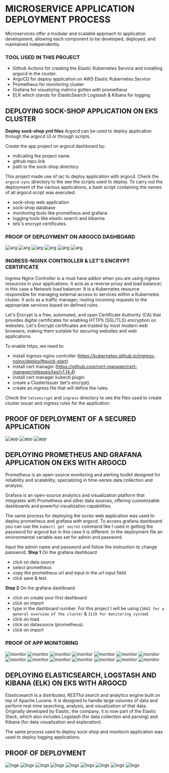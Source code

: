 # MICROSERVICE APPLICATION DEPLOYMENT PROCESS
Microservices offer a modular and scalable approach to application development, allowing each component to be developed, deployed, and maintained independently.

### TOOL USED IN THIS PROJECT
- Github Actions for creating the Elastic Kubernetes Service and installing argocd in the cluster.
- ArgoCD for deploy application on AWS Elastic Kubernetes Service
- Prometheus for monitoring cluster
- Grafana for visualizing metrics gotten with prometheus
- ELK which stands for ElasticSearch Logstash & Kibana for logging

  
## DEPLOYING SOCK-SHOP APPLICATION ON EKS CLUSTER
**Deploy sock-shop yml files**
Argocd can be used to deploy application through the argocd UI or through scripts. 

Create the app project on argocd dashboard by:
  - indicating the project name
  - github repo link
  - path to the sock-shop directory 

This project made use of iac to deploy application with argocd. Check the `argocd-sync` directory to the see the scripts used to deploy. 
To carry out the deployment of the various applications, a bash script containing the names of all argocd script was executed:
  - sock-shop web application
  - sock-shop database
  - monitoring tools like prometheus and grafana
  - logging tools like elastic search and kibanna
  - lets's encrypt certificates.

### PROOF OF DEPLOYMENT ON ARGOCD  DASHBOARD
![arg](./argocd%20images/dashboard.png)
![arg](./argocd%20images/tree1.png)
![arg](./argocd%20images/tree2.png)
![arg](./argocd%20images/tree3.png)
![arg](./argocd%20images/tree4.png)
![arg](./argocd%20images/tree5.png)


###  INGRESS-NGINX CONTROLLER  & LET'S ENCRYPT CERTIFICATE
Ingress Nginx Controller is a must have addon when you are using ingress resources in your applications. It acts as a reverse proxy and load balancer, in this case a Network load balancer. It is a Kubernetes resource responsible for managing external access to services within a Kubernetes cluster. It acts as a traffic manager, routing incoming requests to the appropriate services based on defined rules.

Let's Encrypt is a free, automated, and open Certificate Authority (CA) that provides digital certificates for enabling HTTPS (SSL/TLS) encryption on websites. Let's Encrypt certificates are trusted by most modern web browsers, making them suitable for securing websites and web applications.

To  enable https, we need to:
- install ingress-nginx controller (https://kubernetes.github.io/ingress-nginx/deploy/#quick-start)
- install cert manager (https://github.com/cert-manager/cert-manager/releases/tag/v1.14.4)
- install cert manager kubectl plugin
- create a ClusterIssuer (let's encrypt). 
- create an ingress file that will define the rules. 

Check the `letsencrypt` and `ingress` directory to see the files used to create cluster issuer and ingress rules for the application.

## PROOF OF DEPLOYMENT OF A SECURED APPLICATION
![app](./app%20images/socks1.png)
![app](./app%20images/socks2.png)
![app](./app%20images/sock3.png)



## DEPLOYING PROMETHEUS AND GRAFANA APPLICATION ON EKS WITH ARGOCD
Prometheus is an open-source monitoring and alerting toolkit designed for reliability and scalability, specializing in time-series data collection and analysis. 

Grafana is an open-source analytics and visualization platform that integrates with Prometheus and other data sources, offering customizable dashboards and powerful visualization capabilities. 

The same process for deploying the socks web application was used to deploy prometheus and grafana with argocd.
To access grafana dashboard you can use the `kubectl get secret` command like I used in getting the password for argocd but in this case it is different. In the deployment file an environmental variable was set for admin and password.

Input the admin name and password and follow the instruction to change password.
**Step 1**
On the grafana dashboard
- click on data source
- select prometheus
- copy the prometheus url and input in the url input field
- click save & test.

**Step 2**
On the grafana dashboard
- click on create your first dashboard
- click on import
- type in the dashboard number. For this project I will be using (`3662 for a general overview of the cluster` & `3119 for monitoring system`)
- click on load
- click on datasource (prometheus)
- click on import

### PROOF OF APP MONITORING
![monitor](./monitoring-images/prom1.png)
![monitor](./monitoring-images/prom2.png)
![monitor](./monitoring-images/prom3.png)
![monitor](./monitoring-images/prom4.png)
![monitor](./monitoring-images/prom5.png)
![monitor](./monitoring-images/prom6.png)
![monitor](./monitoring-images/prom7.png)
![monitor](./monitoring-images/graf1.png)
![monitor](./monitoring-images/graf2.png)
![monitor](./monitoring-images/graf3.png)
![monitor](./monitoring-images/graf4.png)
![monitor](./monitoring-images/graf5.png)
![monitor](./monitoring-images/graf6.png)
![monitor](./monitoring-images/graf7.png)



## DEPLOYING ELASTICSEARCH, LOGSTASH AND KIBANA (ELK) ON EKS WITH ARGOCD
Elasticsearch is a distributed, RESTful search and analytics engine built on top of Apache Lucene. It is designed to handle large volumes of data and perform real-time searching, analysis, and visualization of that data. Originally developed by Elastic, the company, it is now part of the Elastic Stack, which also includes Logstash (for data collection and parsing) and Kibana (for data visualization and exploration).

The same process used to deploy sock-shop and monitorin application was used to deploy logging applications.

## PROOF OF DEPLOYMENT
![logs](./monitoring-images/logs1.png)
![logs](./monitoring-images/logs2.png)
![logs](./monitoring-images/logs3.png)
![logs](./monitoring-images/logs4.png)
![logs](./monitoring-images/logs5.png)
![logs](./monitoring-images/logs6.png)
![logs](./monitoring-images/logs7.png)
![logs](./monitoring-images/elastic1.png)
![logs](./monitoring-images/metrics1.png)




